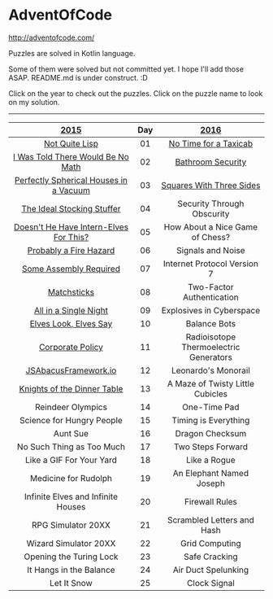 # AdventOfCode

http://adventofcode.com/

Puzzles are solved in Kotlin language. 

Some of them were solved but not committed yet. I hope I'll add those ASAP. README.md is under construct. :D

Click on the year to check out the puzzles. Click on the puzzle name to look on my solution.

***
|[2015](http://adventofcode.com/2015)                                          | Day  |[2016](http://adventofcode.com/2016)                        |
|:----------------------------------------------------------------------------:|:----:|:----------------------------------------------------------:|
|[Not Quite Lisp](../master/src/AoC2015/NotQuiteLisp.kt)                       |  01  |[No Time for a Taxicab](../master/src/AoC2016/NoTime.kt)    |
|[I Was Told There Would Be No Math](../master/src/AoC2015/NoMath.kt)          |  02  |[Bathroom Security](../master/src/AoC2016/Bathroom.kt)      |
|[Perfectly Spherical Houses in a Vacuum](../master/src/AoC2015/Spherical.kt)  |  03  |[Squares With Three Sides](../master/src/AoC2016/Squares.kt)|
|[The Ideal Stocking Stuffer](../master/src/AoC2015/Stocking.kt)               |  04  |                           Security Through Obscurity|
|[Doesn't He Have Intern-Elves For This?](../master/src/AoC2015/InternElves.kt)|  05  |                      How About a Nice Game of Chess?|
|[Probably a Fire Hazard](../master/src/AoC2015/FireHazard.kt)                 |  06  |                                    Signals and Noise|
|[Some Assembly Required](../master/src/AoC2015/Assembly.kt)                   |  07  |                          Internet Protocol Version 7|
|[Matchsticks](../master/src/AoC2015/Matchsticks.kt)                           |  08  |                            Two-Factor Authentication|
|[All in a Single Night](../master/src/AoC2015/SingleNight.kt)                 |  09  |                             Explosives in Cyberspace|
|[Elves Look, Elves Say](../master/src/AoC2015/LookSay.kt)                     |  10  |                                         Balance Bots|
|[Corporate Policy](../master/src/AoC2015/Corporate.kt)                        |  11  |               Radioisotope Thermoelectric Generators|
|[JSAbacusFramework.io](../master/src/AoC2015/Abacus.kt)                       |  12  |                                  Leonardo's Monorail|
|[Knights of the Dinner Table](../master/src/AoC2015/Knights.kt)               |  13  |                     A Maze of Twisty Little Cubicles|
|Reindeer Olympics                                                             |  14  |                                         One-Time Pad|
|Science for Hungry People                                                     |  15  |                                 Timing is Everything|
|Aunt Sue                                                                      |  16  |                                      Dragon Checksum|
|No Such Thing as Too Much                                                     |  17  |                                    Two Steps Forward|
|Like a GIF For Your Yard                                                      |  18  |                                         Like a Rogue|
|Medicine for Rudolph                                                          |  19  |                             An Elephant Named Joseph|
|Infinite Elves and Infinite Houses                                            |  20  |                                       Firewall Rules|
|RPG Simulator 20XX                                                            |  21  |                           Scrambled Letters and Hash|
|Wizard Simulator 20XX                                                         |  22  |                                       Grid Computing|
|Opening the Turing Lock                                                       |  23  |                                        Safe Cracking|
|It Hangs in the Balance                                                       |  24  |                                  Air Duct Spelunking|
|Let It Snow                                                                   |  25  |                                         Clock Signal|
